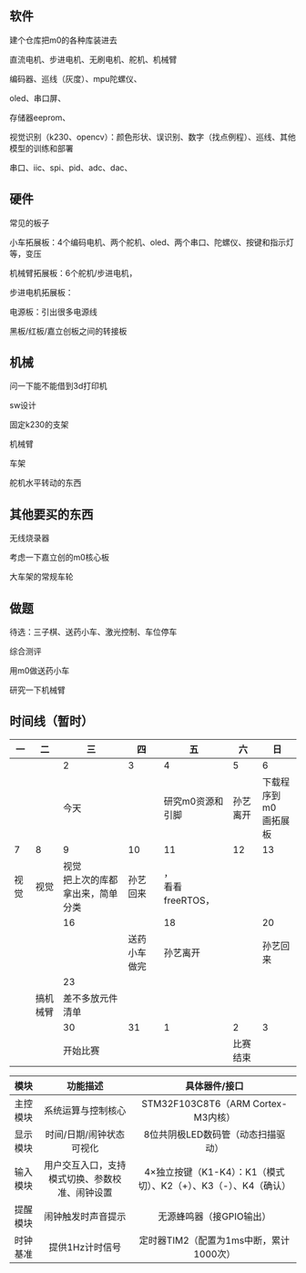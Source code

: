 

## 软件

建个仓库把m0的各种库装进去

直流电机、步进电机、无刷电机、舵机、机械臂

编码器、巡线（灰度）、mpu陀螺仪、

oled、串口屏、

存储器eeprom、

视觉识别（k230、opencv）：颜色形状、误识别、数字（找点例程）、巡线、其他模型的训练和部署

串口、iic、spi、pid、adc、dac、

## 硬件

常见的板子

小车拓展板：4个编码电机、两个舵机、oled、两个串口、陀螺仪、按键和指示灯等，变压

机械臂拓展板：6个舵机/步进电机，

步进电机拓展板：

电源板：引出很多电源线

黑板/红板/嘉立创板之间的转接板

## 机械

问一下能不能借到3d打印机

sw设计

固定k230的支架

机械臂

车架

舵机水平转动的东西

## 其他要买的东西

无线烧录器

考虑一下嘉立创的m0核心板

大车架的常规车轮

## 做题

待选：三子棋、送药小车、激光控制、车位停车

综合测评

用m0做送药小车

研究一下机械臂

## 时间线（暂时）

| 一   | 二       | 三                                   | 四           | 五                   | 六       | 日                       |
| ---- | -------- | ------------------------------------ | ------------ | -------------------- | -------- | ------------------------ |
|      |          | 2                                    | 3            | 4                    | 5        | 6                        |
|      |          | 今天                                 |              | 研究m0资源和引脚     | 孙艺离开 | 下载程序到m0<br>画拓展板 |
| 7    | 8        | 9                                    | 10           | 11                   | 12       | 13                       |
| 视觉 | 视觉     | 视觉<br>把上次的库都拿出来，简单分类 | 孙艺回来     | ，<br>看看freeRTOS， |          |                          |
|      |          | 16                                   |              | 18                   |          | 20                       |
|      |          |                                      | 送药小车做完 | 孙艺离开             |          | 孙艺回来                 |
|      |          | 23                                   |              |                      |          |                          |
|      | 搞机械臂 | 差不多放元件清单                     |              |                      |          |                          |
|      |          | 30                                   | 31           | 1                    | 2        | 3                        |
|      |          | 开始比赛                             |              |                      | 比赛结束 |                          |

|   模块   |                    功能描述                    |                        具体器件/接口                         |
| :------: | :--------------------------------------------: | :----------------------------------------------------------: |
| 主控模块 |               系统运算与控制核心               |              STM32F103C8T6（ARM Cortex-M3内核）              |
| 显示模块 |            时间/日期/闹钟状态可视化            |              8位共阴极LED数码管（动态扫描驱动）              |
| 输入模块 | 用户交互入口，支持模式切换、参数校准、闹钟设置 | 4×独立按键（K1-K4）：K1（模式切）、K2（+）、K3（-）、K4（确认） |
| 提醒模块 |               闹钟触发时声音提示               |                   无源蜂鸣器（接GPIO输出）                   |
| 时钟基准 |                提供1Hz计时信号                 |           定时器TIM2（配置为1ms中断，累计1000次）            |
